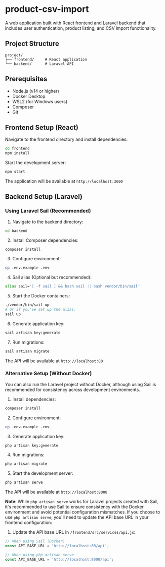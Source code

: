 # product-csv-import

A web application built with React frontend and Laravel backend that includes user authentication, product listing, and CSV import functionality.

## Project Structure

```
project/
├── frontend/     # React application
└── backend/      # Laravel API
```

## Prerequisites

- Node.js (v14 or higher)
- Docker Desktop
- WSL2 (for Windows users)
- Composer
- Git

## Frontend Setup (React)

Navigate to the frontend directory and install dependencies:

```bash
cd frontend
npm install
```

Start the development server:

```bash
npm start
```

The application will be available at `http://localhost:3000`

## Backend Setup (Laravel)

### Using Laravel Sail (Recommended)

1. Navigate to the backend directory:
```bash
cd backend
```

2. Install Composer dependencies:
```bash
composer install
```

3. Configure environment:
```bash
cp .env.example .env
```

4. Sail alias (Optional but recommended):
```bash
alias sail='[ -f sail ] && bash sail || bash vendor/bin/sail'
```

5. Start the Docker containers:
```bash
./vendor/bin/sail up
# Or if you've set up the alias:
sail up
```

6. Generate application key:
```bash
sail artisan key:generate
```

7. Run migrations:
```bash
sail artisan migrate
```

The API will be available at `http://localhost:80`

### Alternative Setup (Without Docker)

You can also run the Laravel project without Docker, although using Sail is recommended for consistency across development environments.

1. Install dependencies:
```bash
composer install
```

2. Configure environment:
```bash
cp .env.example .env
```

3. Generate application key:
```bash
php artisan key:generate
```

4. Run migrations:
```bash
php artisan migrate
```

5. Start the development server:
```bash
php artisan serve
```

The API will be available at `http://localhost:8000`

**Note**: While `php artisan serve` works for Laravel projects created with Sail, it's recommended to use Sail to ensure consistency with the Docker environment and avoid potential configuration mismatches. If you choose to use `php artisan serve`, you'll need to update the API base URL in your frontend configuration:

1. Update the API base URL in `/frontend/src/services/api.js`:
```javascript
// When using Sail (Docker)
const API_BASE_URL = 'http://localhost:80/api';

// When using php artisan serve
const API_BASE_URL = 'http://localhost:8000/api';